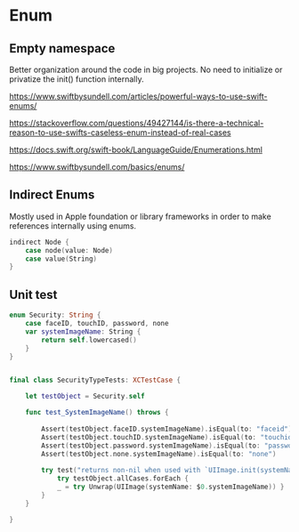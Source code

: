 # Enum


## Empty namespace
 
Better organization around the code in big projects. No need to initialize or privatize the init() function internally.


https://www.swiftbysundell.com/articles/powerful-ways-to-use-swift-enums/

https://stackoverflow.com/questions/49427144/is-there-a-technical-reason-to-use-swifts-caseless-enum-instead-of-real-cases


https://docs.swift.org/swift-book/LanguageGuide/Enumerations.html

https://www.swiftbysundell.com/basics/enums/



## Indirect Enums

Mostly used in Apple foundation or library frameworks in order to make references internally using enums.
```swift
indirect Node {
	case node(value: Node)
	case value(String)
}
```

## Unit test


```swift
enum Security: String {
	case faceID, touchID, password, none
	var systemImageName: String { 
		return self.lowercased()
	}
}


final class SecurityTypeTests: XCTestCase {

	let testObject = Security.self

	func test_SystemImageName() throws {
	
		Assert(testObject.faceID.systemImageName).isEqual(to: "faceid")
		Assert(testObject.touchID.systemImageName).isEqual(to: "touchid")
		Assert(testObject.password.systemImageName).isEqual(to: "password")
		Assert(testObject.none.systemImageName).isEqual(to: "none")
		
		try test("returns non-nil when used with `UIImage.init(systemName:)`") {
			try testObject.allCases.forEach {
			_ = try Unwrap(UIImage(systemName: $0.systemImageName)) }
		}
	}

}
```




